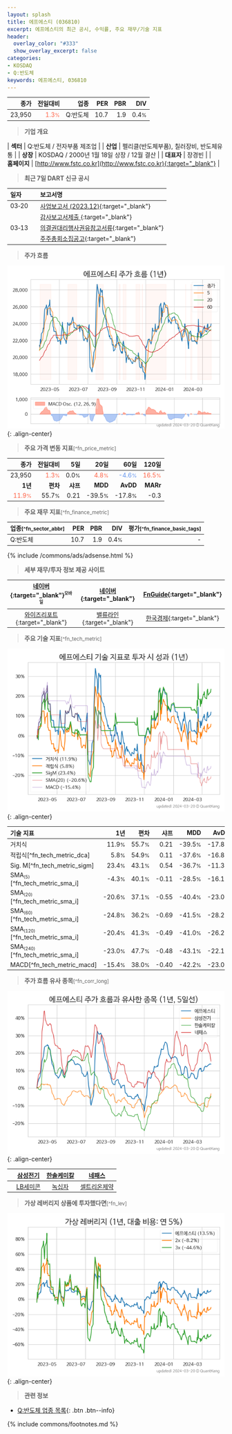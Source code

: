 ```yaml
---
layout: splash
title: 에프에스티 (036810)
excerpt: 에프에스티의 최근 공시, 수익률, 주요 재무/기술 지표
header:
  overlay_color: "#333"
  show_overlay_excerpt: false
categories:
- KOSDAQ
- Q:반도체
keywords: 에프에스티, 036810
---
```


| **종가** | **전일대비** | **업종** | **PER** | **PBR** | **DIV** |
| -------: | -----------: | -------: | ------: | ------: | ------: |
| 23,950 | <span style="color: tomato">1.3<small>%</small></span> | Q:반도체 | 10.7 | 1.9 | 0.4<small>%</small> |

<!-- more -->


> **기업 개요**<a id="company"></a>

| <span style="white-space:nowrap;">**섹터**</span> | Q:반도체 / 전자부품 제조업 |
| <span style="white-space:nowrap;">**산업**</span> | 펠리클(반도체부품), 칠러장비, 반도체유통 |
| <span style="white-space:nowrap;">**상장**</span> | KOSDAQ / 2000년 1월 18일 상장 / 12월 결산 |
| <span style="white-space:nowrap;">**대표자**</span> | 장경빈 |
| <span style="white-space:nowrap;">**홈페이지**</span> | [http://www.fstc.co.kr](http://www.fstc.co.kr){:target="_blank"} |


> **최근 7일 DART 신규 공시**<a id="dart"></a>

| **일자** |      | **보고서명** |
| :------- | :--- | :----------- |
| 03&#x2011;20 | | [사업보고서 (2023.12)](https://dart.fss.or.kr/dsaf001/main.do?rcpNo=20240320001559){:target="_blank"} |
|  | | [감사보고서제출              ](https://dart.fss.or.kr/dsaf001/main.do?rcpNo=20240320901862){:target="_blank"} |
| 03&#x2011;13 | | [의결권대리행사권유참고서류](https://dart.fss.or.kr/dsaf001/main.do?rcpNo=20240313000040){:target="_blank"} |
|  | | [주주총회소집공고](https://dart.fss.or.kr/dsaf001/main.do?rcpNo=20240313000036){:target="_blank"} |


> **주가 흐름**<a id="price"></a>

![036810](/stock/images/036810.png){: .align-center}


> **주요 가격 변동 지표**<small>[^fn_price_metric]</small>

| **종가** | **전일대비** | **5일** | **20일** | **60일** | **120일** |
| -------: | -----------: | ------: | -------: | -------: | --------: |
| 23,950 | <span style="color: tomato">1.3<small>%</small></span> | 0.0<small>%</small> | <span style="color: tomato">4.8<small>%</small></span> | <span style="color: cornflowerblue">-4.6<small>%</small></span> | <span style="color: tomato">16.5<small>%</small></span> |
| **1년** | **편차** | **샤프** | **MDD** | **AvDD** | **MARr** |
| <span style="color: tomato">11.9<small>%</small></span> | 55.7<small>%</small> | 0.21 | -39.5<small>%</small> | -17.8<small>%</small> | -0.3 |


> **주요 재무 지표**<small>[^fn_finance_metric]</small>

| **업종**<small>[^fn_sector_abbr]</small> | **PER** | **PBR** | **DIV** | **평가**<small>[^fn_finance_basic_tags]</small> |
| :--------------------------------------- | ------: | ------: | ------: | ----------------------------------------------: |
| Q:반도체 | 10.7 | 1.9 | 0.4<small>%</small> | - |



{% include /commons/ads/adsense.html %}

> **세부 재무/투자 정보 제공 사이트**

| [네이버](https://m.stock.naver.com/domestic/stock/036810/finance/summary){:target="_blank"}<sup><small>모바일</small></sup> | [네이버](https://finance.naver.com/item/coinfo.naver?code=036810){:target="_blank"} | [FnGuide](https://comp.fnguide.com/SVO2/ASP/SVD_Invest.asp?gicode=A036810&MenuYn=Y){:target="_blank"} |
| :---: | :---: | :---: |
| [와이즈리포트](https://comp.wisereport.co.kr/company/c1040001.aspx?cmp_cd=036810){:target="_blank"} | [밸류라인](https://www.valueline.co.kr/finance/summary/036810){:target="_blank"} | [한국경제](https://markets.hankyung.com/stock/036810/financial-summary){:target="_blank"} |


> **주요 기술 지표**<small>[^fn_tech_metric]</small>


![036810](/stock/images/036810_tech.png){: .align-center}

| **기술 지표** | **1년** | **편차** | **샤프** | **MDD** | **AvDD** |
| :------------ | ------: | -----------: | -------: | ------: | -------: |
| 거치식 | 11.9<small>%</small> | 55.7<small>%</small> | 0.21 | -39.5<small>%</small> | -17.8<small>%</small> |
| 적립식[^fn_tech_metric_dca] | 5.8<small>%</small> | 54.9<small>%</small> | 0.11 | -37.6<small>%</small> | -16.8<small>%</small> |
| Sig. M[^fn_tech_metric_sigm] | 23.4<small>%</small> | 43.1<small>%</small> | 0.54 | -36.7<small>%</small> | -11.3<small>%</small> |
| SMA<small><sub>(5)</sub></small>[^fn_tech_metric_sma_i] | -4.3<small>%</small> | 40.1<small>%</small> | -0.11 | -28.5<small>%</small> | -16.1<small>%</small> |
| SMA<small><sub>(20)</sub></small>[^fn_tech_metric_sma_i] | -20.6<small>%</small> | 37.1<small>%</small> | -0.55 | -40.4<small>%</small> | -23.0<small>%</small> |
| SMA<small><sub>(60)</sub></small>[^fn_tech_metric_sma_i] | -24.8<small>%</small> | 36.2<small>%</small> | -0.69 | -41.5<small>%</small> | -28.2<small>%</small> |
| SMA<small><sub>(120)</sub></small>[^fn_tech_metric_sma_i] | -20.4<small>%</small> | 41.3<small>%</small> | -0.49 | -41.0<small>%</small> | -26.2<small>%</small> |
| SMA<small><sub>(240)</sub></small>[^fn_tech_metric_sma_i] | -23.0<small>%</small> | 47.7<small>%</small> | -0.48 | -43.1<small>%</small> | -22.1<small>%</small> |
| MACD[^fn_tech_metric_macd] | -15.4<small>%</small> | 38.0<small>%</small> | -0.40 | -42.2<small>%</small> | -23.0<small>%</small> |


> **주가 흐름 유사 종목**<a id="corr"></a><small>[^fn_corr_long]</small>

![036810](/stock/images/036810_corr.png){: .align-center}

|       | [삼성전기](/009150/) | [한솔케미칼](/014680/) | [네패스](/033640/) |
| :---: | :------------------------------------: | :------------------------------------: | :------------------------------------: |
|       | [LB세미콘](/061970/) | [녹십자](/006280/) | [셀트리온제약](/068760/) |


> **가상 레버리지 상품에 투자했다면**<a id="2x"></a><small>[^fn_lev]</small>

![036810](/stock/images/036810_2x.png){: .align-center}


> **관련 정보**

- [Q:반도체 업종 목록](/stats/sector/kosdaq_업종_반도체_종목/){: .btn .btn--info}

{% include commons/footnotes.md %}